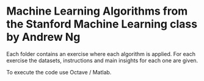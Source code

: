 # Machine Learning Algorithms from the Stanford Machine Learning class by Andrew Ng

Each folder contains an exercise where each algorithm is applied. For each exercise the datasets, instructions and main insights for each one are given.

To execute the code use Octave / Matlab.
